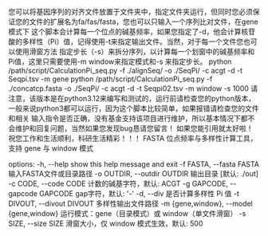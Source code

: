您可以将基因序列的对齐文件放置于文件夹中，指定文件夹运行，但同时您必须保证您的文件的扩展名为fa/fas/fasta，您也可以只输入一个序列比对文件，在gene模式下
这个脚本会计算每一个位点的碱基频率，如果您指定了-d，他会计算核苷酸的多样性（Pi）值，记得使用-t来指定输出文件。当然，对于每一个文件您也可以使用滑窗方法
指定步长（-s）来拆分序列，以计算每一个划窗中的碱基频率和Pi值，这里只需要使用-m window来指定模式和-s 来指定步长。
python /path/script/CalculationPi_seq.py -f ./alignSeq/ -o ./SeqPi/ -c acgt -d -t Seqpi.tsv -m gene
python /path/script/CalculationPi_seq.py -f ./concatcp.fasta -o ./SeqPi/ -c acgt -d -t Seqpi02.tsv -m window -s 1000
请注意，该版本是在python3.12来编写和测试的，运行前请检查您的python版本，一般来说python3都可以运行，因为这个脚本比较简单，如果报错请检查您的文件和相关
输入指令是否正确，没有基金支持该项目进行维护，所以基本情况下都不会维护和回复问题，当然如果您发现bug恳请您留言！
如果您能引用就太好啦！
祝您工作和生活顺利，科研生活精彩！！！
FASTA 位点频率与多样性计算工具，支持 gene 与 window 模式

options:
  -h, --help            show this help message and exit
  -f FASTA, --fasta FASTA
                        输入FASTA文件或目录路径
  -o OUTDIR, --outdir OUTDIR
                        输出目录 [默认: ./out]
  -c CODE, --code CODE  计数的碱基字符，默认: ACGT
  -g GAPCODE, --gapcode GAPCODE
                        gap字符，默认: '-'
  -d, --div             是否计算多样性 Pi 值
  -t DIVOUT, --divout DIVOUT
                        多样性输出文件路径
  -m {gene,window}, --model {gene,window}
                        运行模式：gene（目录模式）或 window（单文件滑窗）
  -s SIZE, --size SIZE  滑窗大小，仅 window 模式生效，默认: 500

